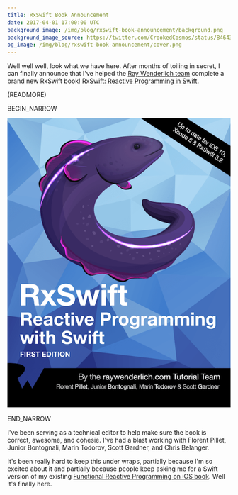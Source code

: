```yaml
---
title: RxSwift Book Announcement
date: 2017-04-01 17:00:00 UTC
background_image: /img/blog/rxswift-book-announcement/background.png
background_image_source: https://twitter.com/CrookedCosmos/status/846434957195128833
og_image: /img/blog/rxswift-book-announcement/cover.png
---
```


Well well well, look what we have here. After months of toiling in secret, I can finally announce that I've helped the [Ray Wenderlich team](https://raywenderlich.com) complete a brand new RxSwift book! [RxSwift: Reactive Programming in Swift](https://store.raywenderlich.com/products/rxswift).

(READMORE)

BEGIN_NARROW

[![Book cover](/img/blog/rxswift-book-announcement/cover.png)](https://store.raywenderlich.com/products/rxswift)
  
END_NARROW

I've been serving as a technical editor to help make sure the book is correct, awesome, and cohesie. I've had a blast working with Florent Pillet, Junior Bontognali, Marin Todorov, Scott Gardner, and Chris Belanger.

It's been really hard to keep this under wraps, partially because I'm so excited about it and partially because people keep asking me for a Swift version of my existing [Functional Reactive Programming on iOS book](https://leanpub.com/iosfrp). Well it's finally here.
